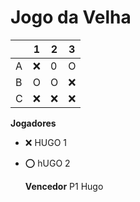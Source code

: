 # Jogo da Velha

|   | 1 | 2 | 3 |
|---|---|---|---|
| A | ❌ | 0 |  O |
| B |  O|  O | ❌  |
| C |  ❌ | ❌ |  ❌ |

**Jogadores**

- ❌ HUGO 1
- ⭕ hUGO 2
  

  **Vencedor** 
  P1 Hugo